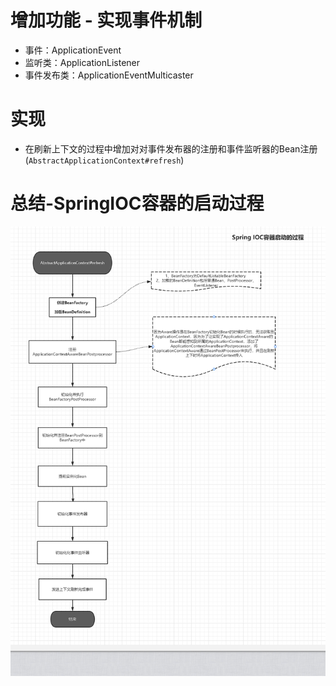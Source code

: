 # 增加功能 - 实现事件机制
- 事件：ApplicationEvent
- 监听类：ApplicationListener
- 事件发布类：ApplicationEventMulticaster

# 实现
- 在刷新上下文的过程中增加对对事件发布器的注册和事件监听器的Bean注册(`AbstractApplicationContext#refresh`)

# 总结-SpringIOC容器的启动过程

![img.png](img.png)
